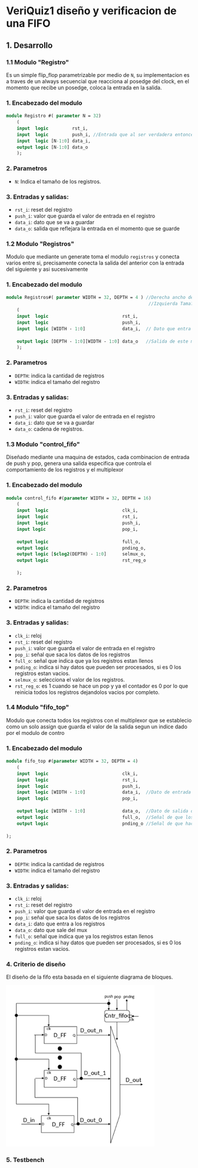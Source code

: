 # VeriQuiz1 diseño y verificacion de una FIFO

## 1. Desarrollo

### 1.1 Modulo "Registro"

Es un simple flip_flop parametrizable por medio de `N`, su implementacion es a traves de un always secuencial que reacciona al posedge del clock, en el momento que recibe un posedge, coloca la entrada en la salida.

### 1. Encabezado del modulo

```SystemVerilog
module Registro #( parameter N = 32)
    (
    input  logic         rst_i, 
    input  logic         push_i, //Entrada que al ser verdadera entoncer manda el valor a la salida
    input  logic [N-1:0] data_i,
    output logic [N-1:0] data_o
    );
```

### 2. Parametros
- `N`: Indica el tamaño de los registros.

### 3. Entradas y salidas:

- `rst_i`: reset del registro
- `push_i`: valor que guarda el valor de entrada en el registro
- `data_i`: dato que se va a guardar
- `data_o`: salida que reflejara la entrada en el momento que se guarde


### 1.2 Modulo "Registros"

Modulo que mediante un generate toma el modulo `registros` y conecta varios entre si, precisamente conecta la salida del anterior con la entrada del siguiente y asi sucesivamente

### 1. Encabezado del modulo

```SystemVerilog
module Registros#( parameter WIDTH = 32, DEPTH = 4 ) //Derecha ancho del vector
                                                      //Izquierda Tama?o de los registros 
    (
    input  logic                            rst_i,
    input  logic                            push_i,
    input  logic [WIDTH - 1:0]              data_i,  // Dato que entra al primer flip flop  
      
    output logic [DEPTH - 1:0][WIDTH - 1:0] data_o   //Salida de este modulo.
    );
```

### 2. Parametros
- `DEPTH`: indica la cantidad de registros
- `WIDTH`: indica el tamaño del registro

### 3. Entradas y salidas:

- `rst_i`: reset del registro
- `push_i`: valor que guarda el valor de entrada en el registro
- `data_i`: dato que se va a guardar
- `data_o`: cadena de registros.

### 1.3 Modulo "control_fifo"

Diseñado mediante una maquina de estados, cada combinacion de entrada de push y pop, genera una salida especifica que controla el comportamiento de los registros y el multiplexor

### 1. Encabezado del modulo

```SystemVerilog
module control_fifo #(parameter WIDTH = 32, DEPTH = 16)
    (
    input  logic                            clk_i,
    input  logic                            rst_i,
    input  logic                            push_i,
    input logic                             pop_i,
    
    output logic                            full_o,
    output logic                            pnding_o,
    output logic [$clog2(DEPTH) - 1:0]      selmux_o,
    output logic                            rst_reg_o
    
    );
```

### 2. Parametros
- `DEPTH`: indica la cantidad de registros
- `WIDTH`: indica el tamaño del registro

### 3. Entradas y salidas:

- `clk_i`: reloj
- `rst_i`: reset del registro
- `push_i`: valor que guarda el valor de entrada en el registro
- `pop_i`: señal que saca los datos de los registros
- `full_o`: señal que indica que ya los registros estan llenos
- `pnding_o`: indica si hay datos que pueden ser procesados, si es 0 los registros estan vacios.
- `selmux_o`: selecciona el valor de los registros.
- `rst_reg_o`: es 1 cuando se hace un pop y ya el contador es 0 por lo que reinicia todos los registros dejandolos vacios por completo.


### 1.4 Modulo "fifo_top"

Modulo que conecta todos los registros con el multiplexor que se establecio como un solo assign que guarda el valor de la salida segun un indice dado por el modulo de contro

### 1. Encabezado del modulo

```SystemVerilog
module fifo_top #(parameter WIDTH = 32, DEPTH = 4)
    (
    input  logic                            clk_i,  
    input  logic                            rst_i,  
    input  logic                            push_i, 
    input  logic [WIDTH - 1:0]              data_i,  //Dato de entrada que se le hara push
    input  logic                            pop_i,
    
    output logic [WIDTH - 1:0]              data_o,  //Dato de salida despues de hacer pop
    output logic                            full_o,  //Señal de que los registros ya estan llenos 
    output logic                            pnding_o //Señal de que hace falta agregar datos

);
```

### 2. Parametros
- `DEPTH`: indica la cantidad de registros
- `WIDTH`: indica el tamaño del registro

### 3. Entradas y salidas:

- `clk_i`: reloj
- `rst_i`: reset del registro
- `push_i`: valor que guarda el valor de entrada en el registro
- `pop_i`: señal que saca los datos de los registros
- `data_i`: dato que entra a los registros
- `data_o`: dato que sale del mux
- `full_o`: señal que indica que ya los registros estan llenos
- `pnding_o`: indica si hay datos que pueden ser procesados, si es 0 los registros estan vacios.

### 4. Criterio de diseño
El diseño de la fifo esta basada en el siguiente diagrama de bloques.

![fifo_BD](Imagenes/block_diagram.png)

### 5. Testbench








